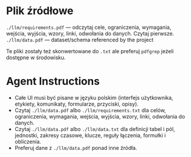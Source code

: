 # Plik źródłowe

`./llm/requirements.pdf` — odczytaj cele, ograniczenia, wymagania, wejścia, wyjścia, wzory, linki, odwołania do danych. Czytaj pierwsze.
`./llm/data.pdf` — dataset/schema referenced by the project

Te pliki zostały też skonwertowane do `.txt` ale preferuj `pdfgrep` jeżeli dostępne w środowisku.

# Agent Instructions

- Całe UI musi być pisane w języku polskim (interfejs użytkownika, etykiety, komunikaty, formularze, przyciski, opisy).
- Czytaj `./llm/data.pdf` albo `./llm/requirements.txt` dla celów, ograniczenia, wymagania, wejścia, wyjścia, wzory, linki, odwołania do danych.
- Czytaj `./llm/data.pdf` albo `./llm/data.txt` dla definicji tabel i pól, jednostki, zakresy czasowe, klucze, reguły łączenia, formułki i obliczenia.
- Preferuj dane z `./llm/data.pdf` ponad inne źródła.
